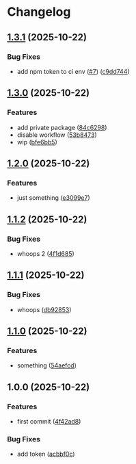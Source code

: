 # Changelog

## [1.3.1](https://github.com/a-xmd/release-please-demo/compare/v1.3.0...v1.3.1) (2025-10-22)


### Bug Fixes

* add npm token to ci env ([#7](https://github.com/a-xmd/release-please-demo/issues/7)) ([c9dd744](https://github.com/a-xmd/release-please-demo/commit/c9dd744b5ec0caa7fddf2136e33d66f9281a351d))

## [1.3.0](https://github.com/a-xmd/release-please-demo/compare/v1.2.0...v1.3.0) (2025-10-22)


### Features

* add private package ([84c6298](https://github.com/a-xmd/release-please-demo/commit/84c6298ef1ce48db1bd019e03e6ae3ddccc3eac2))
* disable workflow ([53b8473](https://github.com/a-xmd/release-please-demo/commit/53b847312d52c4164b8cbf81991f8b99637639c0))
* wip ([bfe6bb5](https://github.com/a-xmd/release-please-demo/commit/bfe6bb52e4cceceb801a4c846c4c502d18725ea5))

## [1.2.0](https://github.com/a-xmd/release-please-demo/compare/v1.1.2...v1.2.0) (2025-10-22)


### Features

* just something ([e3099e7](https://github.com/a-xmd/release-please-demo/commit/e3099e71ecaaf5e2c91fe067716bd2511e65c23d))

## [1.1.2](https://github.com/a-xmd/release-please-demo/compare/v1.1.1...v1.1.2) (2025-10-22)


### Bug Fixes

* whoops 2 ([4f1d685](https://github.com/a-xmd/release-please-demo/commit/4f1d685c9038c695583eb04f93da751379a38261))

## [1.1.1](https://github.com/a-xmd/release-please-demo/compare/v1.1.0...v1.1.1) (2025-10-22)


### Bug Fixes

* whoops ([db92853](https://github.com/a-xmd/release-please-demo/commit/db928535054772b84a3f9dc0feaf5889379a32fa))

## [1.1.0](https://github.com/a-xmd/release-please-demo/compare/v1.0.0...v1.1.0) (2025-10-22)


### Features

* something ([54aefcd](https://github.com/a-xmd/release-please-demo/commit/54aefcdb27917382a6cdd7348daba36969b86dec))

## 1.0.0 (2025-10-22)


### Features

* first commit ([4f42ad8](https://github.com/a-xmd/release-please-demo/commit/4f42ad81d7b0b5ca244495c2cca1f015e6796ece))


### Bug Fixes

* add token ([acbbf0c](https://github.com/a-xmd/release-please-demo/commit/acbbf0c0966e7f0c9f7bd765249218c915c36dc5))
